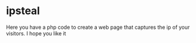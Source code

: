 # ipsteal
Here you have a php code to create a web page that captures the ip of your visitors.  I hope you like it
